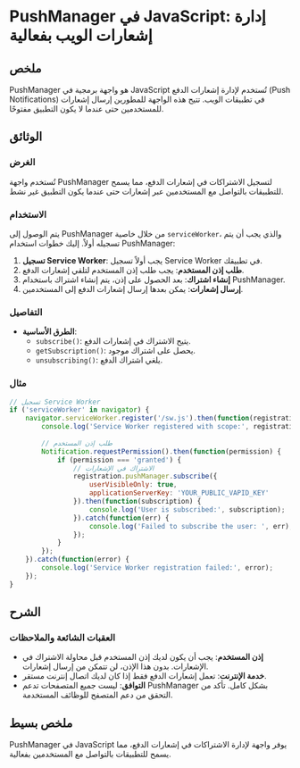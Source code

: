 <!--
Meta Description: # PushManager في JavaScript: إدارة إشعارات الويب بفعالية ## ملخص PushManager هو واجهة برمجية في JavaScript تُستخدم لإدارة إشعارات الدفع (Push Notifica...
Meta Keywords: إشعارات, pushmanager, الدفع, إذن, service
-->

# PushManager في JavaScript: إدارة إشعارات الويب بفعالية

## ملخص
PushManager هو واجهة برمجية في JavaScript تُستخدم لإدارة إشعارات الدفع (Push Notifications) في تطبيقات الويب. تتيح هذه الواجهة للمطورين إرسال إشعارات للمستخدمين حتى عندما لا يكون التطبيق مفتوحًا.

## الوثائق
### الغرض
تُستخدم واجهة PushManager لتسجيل الاشتراكات في إشعارات الدفع، مما يسمح للتطبيقات بالتواصل مع المستخدمين عبر إشعارات حتى عندما يكون التطبيق غير نشط. 

### الاستخدام
يتم الوصول إلى PushManager من خلال خاصية `serviceWorker`، والذي يجب أن يتم تسجيله أولاً. إليك خطوات استخدام PushManager:

1. **تسجيل Service Worker**: يجب أولاً تسجيل Service Worker في تطبيقك.
2. **طلب إذن المستخدم**: يجب طلب إذن المستخدم لتلقي إشعارات الدفع.
3. **إنشاء اشتراك**: بعد الحصول على إذن، يتم إنشاء اشتراك باستخدام PushManager.
4. **إرسال إشعارات**: يمكن بعدها إرسال إشعارات الدفع إلى المستخدمين.

### التفاصيل
- **الطرق الأساسية**:
  - `subscribe()`: يتيح الاشتراك في إشعارات الدفع.
  - `getSubscription()`: يحصل على اشتراك موجود.
  - `unsubscribing()`: يلغي اشتراك الدفع.

### مثال
```javascript
// تسجيل Service Worker
if ('serviceWorker' in navigator) {
    navigator.serviceWorker.register('/sw.js').then(function(registration) {
        console.log('Service Worker registered with scope:', registration.scope);
        
        // طلب إذن المستخدم
        Notification.requestPermission().then(function(permission) {
            if (permission === 'granted') {
                // الاشتراك في الإشعارات
                registration.pushManager.subscribe({
                    userVisibleOnly: true,
                    applicationServerKey: 'YOUR_PUBLIC_VAPID_KEY'
                }).then(function(subscription) {
                    console.log('User is subscribed:', subscription);
                }).catch(function(err) {
                    console.log('Failed to subscribe the user: ', err);
                });
            }
        });
    }).catch(function(error) {
        console.log('Service Worker registration failed:', error);
    });
}
```

## الشرح
### العقبات الشائعة والملاحظات
- **إذن المستخدم**: يجب أن يكون لديك إذن المستخدم قبل محاولة الاشتراك في الإشعارات. بدون هذا الإذن، لن تتمكن من إرسال إشعارات.
- **خدمة الإنترنت**: تعمل إشعارات الدفع فقط إذا كان لديك اتصال إنترنت مستقر.
- **التوافق**: ليست جميع المتصفحات تدعم PushManager بشكل كامل. تأكد من التحقق من دعم المتصفح للوظائف المستخدمة.

## ملخص بسيط
PushManager في JavaScript يوفر واجهة لإدارة الاشتراكات في إشعارات الدفع، مما يسمح للتطبيقات بالتواصل مع المستخدمين بفعالية.